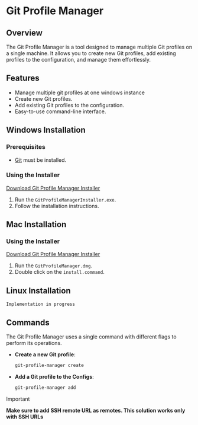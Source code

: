 # Git Profile Manager

## Overview
The Git Profile Manager is a tool designed to manage multiple Git profiles on a single machine. It allows you to create new Git profiles, add existing profiles to the configuration, and manage them effortlessly.

## Features
- Manage multiple git profiles at one windows instance
- Create new Git profiles.
- Add existing Git profiles to the configuration.
- Easy-to-use command-line interface.

## Windows Installation

### Prerequisites
- [Git](https://gitforwindows.org/) must be installed.

### Using the Installer
[Download Git Profile Manager Installer](https://github.com/eranthaWELIKALA/Windows-GIT-Profile-Manager/raw/353d4d084b300ecd531b0b4dcc055eebae10b04f/output/GitProfileManagerInstaller.exe)

1. Run the `GitProfileManagerInstaller.exe`.
2. Follow the installation instructions.

## Mac Installation

### Using the Installer
[Download Git Profile Manager Installer](https://github.com/eranthaWELIKALA/GIT-Profile-Manager/raw/main/mac/git-profile-manager-dmg/installer/GitProfileManager.dmg)

1. Run the `GitProfileManager.dmg`.
2. Double click on the `install.command`.

## Linux Installation
`Implementation in progress`

## Commands
The Git Profile Manager uses a single command with different flags to perform its operations.

- **Create a new Git profile**:
  ```sh
  git-profile-manager create
  ```
- **Add a Git profile to the Configs**:
  ```sh
  git-profile-manager add
  ```

  
> [!IMPORTANT]
> **Make sure to add SSH remote URL as remotes. This solution works only with SSH URLs**
